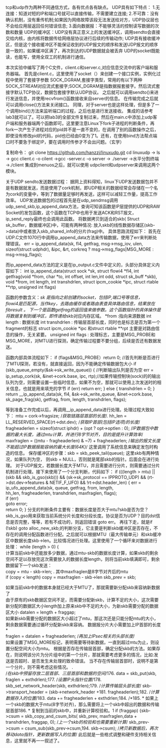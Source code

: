 tcp和udp作为两种不同通信方式，各有优点各有缺点。
UDP具有如下特点：
1.无连接：知道对短的IP和端口号就可以直接传输，不需要建立连接;
2.不可靠：没有确认机制，没有重传机制;如果因为网络故障该段无法发送给对方，UDP协议层也不会给应用层返回任何错误信息;
3.面向数据报：不能够灵活的控制读写数据的次数和数量
UDP的缓冲区：UDP没有真正意义上的发送缓冲区，调用sendto会直接交给内核，由内核将数据传给网络层协议进行后续的传输动作;
UDP具有接收缓冲区，但是这个接收缓冲区不能保证收到的UDP报文的顺序和发送UDP报文的顺序是一致的，如果缓冲区满了，再次到达的UDP数据就会被丢弃
UDP的socket既能读，也能写，使用全双工的机制进行通信。

本次实验中编写了两个C文件，client.c和server.c,对应信息交流中的客户端和服务器端。
首先是client.c，这里使用了socket（）来创建一个接口实例，实例化过程中使用了套接字参数 SOCK_DGRAM,套接字类型，常用的有以下两种SOCK_STREAM对应流式套接字;SOCK_DGRAM是指数据报套接字。然后流式套接字默认TCP协议，数据包套接字默认UDP协议。
之后就可以调用sendto()来进行发送信息，并使用recvfrom()函数接收来自server的信息。
在传输完成之后就可以调用close()方法来关闭接口。
同理，对于server也是这样处理，但是多了一个调用bind()方法来监听端口的过程，之后也是进行发送接收。
集成的话参考lab3就可以了。可以把lab3的全部文件复制过来，然后在main.c中添加上udp客户端和服务器端两个函数即可。这里要注意Linux下fork子进程的判断条件，再fork一次产生子进程对应的pid并不是一直不变的，在调用了别的函数操作之后，即使没有修改pid的代码，pid也已经由0变为了1。还有，在使用bind方法帮点端口时不要急于绑定IP，要在调用时传参才不会出问题。（玄学）

 复制命令： git clone https://github.com/hanzzj/linuxudp.git
 cd linuxudp -> ls -> gcc client.c -o cilent ->gcc -server.c -o server -> ./server ->水平分割终端 ->./client
 集成到menuos之后，就可以使用 udpclient和udpserver来调用这两个模块。
 
 
 关于UDP sendto发送数据过程：
 据网上资料得知，linux下UDP发送数据包并不是有数据就发送，而是使用了cork机制，即UDP相关的数据经常会存储在一个名为cork的变量中，等到了数据量足够时再发送，这样可以减轻工作量，提高工作效率。
 UDP发送数据包的过程首先是在udp_sendmsg调用udp_send_skb,ip_append_data方法，查询可知该函数是IP层提供的UDP和RAW Socket的发包函数，这个函数在TCP中也用于发送ACK和RST报文，ip_send_reply最终也会调用此函数。
 将数据拷贝到适合的skb( Struct sk_buffer，数据缓冲区)中，可能有两种情况: 放入skb的线性数据存储区(skb->data)中或者放入skb_shared_info的分片(frag)中。
 具体思路流程如下：
 首先在UDP.C文件1070行中调用ip_append_data方法来传输数据，使用了err来判断处理错误。
 err = ip_append_data(sk, fl4, getfrag, msg->msg_iov, ulen,
		     sizeof(struct udphdr), &ipc, &rt,
		     corkreq ? msg->msg_flags|MSG_MORE : msg->msg_flags);
  
 而ip_append_data方法的定义是在ip_output.c文件中定义的，头部分具体定义内容如下：
 int ip_append_data(struct sock *sk, struct flowi4 *fl4,
		   int getfrag(void *from, char *to, int offset, int len,int odd, struct sk_buff *skb),
		   void *from, int length, int transhdrlen,
		   struct ipcm_cookie *ipc, struct rtable **rtp,
	    unsigned int flags)
     
 函数的参数含义：*sk 是指向之前创建的socket，包括IP,端口号等信息，     
              flowi4是匹配源，当作key，去路由缓存或者路由表查具体路由信息，结果放在fibresult 。
              下一个是函数getfrag的返回值来做参数。这个函数指针的具体操作是将数据复制到缓冲区，即传递给*skb对应内存区域。
               *from :指向来源数据 
              int length : 数据长度
              int transhdrlen : 传输层首部长度，同时也是标志是否为第一个fragment的标志
              struct ipcm_cookie *ipc 和struct rtable **rpt 主要是对路由信息的操作，无关紧要。 
              unsigned int flags : 处理标志，主要是MSG_PROBE和MSG_MORE，对MTU进行探测，确定传输过程要不要分组，后续是否还有数据发送。
              
函数内部具体流程如下：
if (flags&MSG_PROBE）return 0; //首先判断是否进行了MTU探测，若没有，就直接返回，因为不能确定传输数据包大小
if (skb_queue_empty(&sk->sk_write_queue)) {  //判断输出队列是否为空
	err = ip_setup_cork(sk, &inet->cork.base, ipc, rtp);//如果传输控制块(sock)的的输出队列为空，则需要设置一些临时信息，如果不为空，那就可以使用上次发送时的相关信息，也就是用来填充的字节
if (err)
		return err;
	} else {
		transhdrlen = 0;
	}
return __ip_append_data(sk, fl4, &sk->sk_write_queue, &inet->cork.base,
				sk_page_frag(sk), getfrag,
				from, length, transhdrlen, flags);
    
 等到准备工作完成以后，再调用__ip_append_data进行处理。处理过程大致如下：
 mtu = cork->fragsize; /*获取链路层首部的长度*/.     hh_len = LL_RESERVED_SPACE(rt->dst.dev);  /*获取IP首部(包括IP选项)的长度*/     fragheaderlen = sizeof(struct iphdr) + (opt ? opt->optlen : 0);    /*IP数据包中数据的最大长度，通过mtu计算，并进行8字节对齐，目的是提升计算效率*/     maxfraglen = ((mtu - fragheaderlen) & ~7) + fragheaderlen;    /*输出的报文长度不能超过IP数据报能容纳的最大长度(64K)*/
 这里调用了系统信息来确定发包时构造的信息。
 保存缓冲区的步骤：skb = skb_peek_tail(queue); 
 这里skb有两种情况，如果队列为空， 则skb = NULL，否则就是尾部skb的指针。后面会在进行处理。
 对于UDP报文，若数据长度大于MTU，并且需要进行分片，则需要通过分片机制进行处理。接下来使用了一个分支判断，代码如下：
 if (((length > mtu) || (skb && skb_is_gso(skb))) &&	    (sk->sk_protocol == IPPROTO_UDP) &&	    (rt->dst.dev->features & NETIF_F_UFO) && !rt->dst.header_len)
 {      err = ip_ufo_append_data(sk, queue, getfrag, from, length,				
        hh_len, fragheaderlen, transhdrlen,					 maxfraglen, flags);		
	if (err)			
	  goto error;		
	return 0;	}
分支的判断条件主要有：数据长度是否大于mtu?skb是否为空？skb_is_gso用来获取当前系统分片长度和分段长度。协议是否为UDP？目的dst信息是否完整，等等，若有不成功的，则返回错误 goto err。
再往下走，就是if (!skb)	goto alloc_new_skb;的判断分支，它主要是判断skb缓冲区是否存在，不存在的调用分配函数进行分配。之后就可以根据MTU（最大传输单元）和skb缓冲区中数据长度skb->len。比较情况进行处理。这里使用了一个循环来对数据进行处理：
   while (length > 0) {           
计算当前skb中还能放多少数据，通过mtu-skb的数据长度计算，如果skb的剩余空间不足以存放完这次需要放入的数据长度length，则将当前skb填满即可，剩余数据留下一个skb发送：   
copy = mtu - skb->len;       .           其中maxfraglen是8字节对齐后的mtu         
if (copy < length)             copy = maxfraglen - skb->len   skb_prev = skb;   
     
 如果当前skb中的数据本身就已经大于MTU了，那就需要新分配skb来容纳新数据了                             
由于原有的skb数据区空间不足，而需要分配新skb，计算不足的大小，这次需要新分配的数据区大小length加上原来skb中不足的大小，为新skb需要分配的数据区大小                     datalen = length + fraggap;                 
如果新skb需要分配的数据区大小超过了mtu，那这次还是只能分配mtu的大小，剩余数据需要通过循环分配新skb来容纳。
数据报分片大小需要加上IP首部的长度*                    
fraglen = datalen + fragheaderlen;        /*再加上IPsec相关的头部长度*/              
如果设置了MSG_MORE标记，表明需要等待新数据，一直到超过mtu为止，则设置分配空间大小为mtu。
根据是否存在传输层首部，确定分配skb的方法。如果存在，则说明该分片为分片组中的第一个分片，那就需要考虑更多的情况，比如:发送是否超时、是否发生未处理的致命错误。   当不存在传输层首部时，说明不是第一个分片，则不需考虑这些情况。                       .                     
/*在skb中预留存放二层首部、三层首部和数据的空间*/176.                     data = skb_put(skb, fraglen + exthdrlen);177.                     /*设置IP头指针位置*/178.                     skb_set_network_header(skb, exthdrlen);179.                     /*计算传输层头部长度*/                     skb->transport_header = (skb->network_header +181.                                  fragheaderlen);182.                     /*计算数据存入的位置*/183.                     data += fragheaderlen + exthdrlen;184.                     /*185.                      * 如果上一个skb的数据大于mtu(8字节对齐)，那么需要将上一个skb中超出的数据和传输层首部186.                      * 复制到当前的skb中，并重新计算校验和。1  if (fraggap) {skb->csum = skb_copy_and_csum_bits( skb_prev, maxfraglen,data + transhdrlen, fraggap, 0);                        /*上一个skb的校验和也需要重新计算*/                        skb_prev->csum = csum_sub(skb_prev->csum,194.                                      skb->csum);                         /*拷贝新数据后，再次移动data指针，更新数据写入的位置*/
此后就是一些格式调整和硬件支持相关信息，这里就不再一一叙述了。







              
              
              
